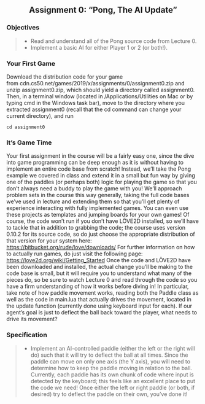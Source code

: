 ## <div align="center"> Assignment 0: “Pong, The AI Update” </div>

### __Objectives__

> * Read and understand all of the Pong source code from Lecture 0.
> * Implement a basic AI for either Player 1 or 2 (or both!).

### __Your First Game__
Download the distribution code for your game from cdn.cs50.net/games/2019/x/assignments/0/assignment0.zip and unzip assignment0.zip, which should yield a directory called assignment0.
Then, in a terminal window (located in /Applications/Utilities on Mac or by typing cmd in the Windows task bar), move to the directory where you extracted assignment0 (recall that the cd command can change your current directory), and run

    cd assignment0

### __It’s Game Time__

Your first assignment in the course will be a fairly easy one, since the dive into game programming can be deep enough as it is without having to implement an entire code base from scratch! Instead, we’ll take the Pong example we covered in class and extend it in a small but fun way by giving one of the paddles (or perhaps both) logic for playing the game so that you don’t always need a buddy to play the game with you! We’ll approach problem sets in the course this way generally, taking the full code bases we’ve used in lecture and extending them so that you’ll get plenty of experience interacting with fully implemented games. You can even use these projects as templates and jumping boards for your own games!
Of course, the code won’t run if you don’t have LÖVE2D installed, so we’ll have to tackle that in addition to grabbing the code; the course uses version 0.10.2 for its source code, so do just choose the appropriate distribution of that version for your system here:
https://bitbucket.org/rude/love/downloads/
For further information on how to actually run games, do just visit the following page:
https://love2d.org/wiki/Getting_Started
Once the code and LÖVE2D have been downloaded and installed, the actual change you’ll be making to the code base is small, but it will require you to understand what many of the pieces do, so be sure to watch Lecture 0 and read through the code so you have a firm understanding of how it works before diving in! In particular, take note of how paddle movement works, reading both the Paddle class as well as the code in main.lua that actually drives the movement, located in the update function (currently done using keyboard input for each). If our agent’s goal is just to deflect the ball back toward the player, what needs to drive its movement?

### __Specification__

> * Implement an AI-controlled paddle (either the left or the right will do) such that it will try to deflect the ball at all times. Since the paddle can move on only one axis (the Y axis), you will need to determine how to keep the paddle moving in relation to the ball. Currently, each paddle has its own chunk of code where input is detected by the keyboard; this feels like an excellent place to put the code we need! Once either the left or right paddle (or both, if desired) try to deflect the paddle on their own, you’ve done it!
